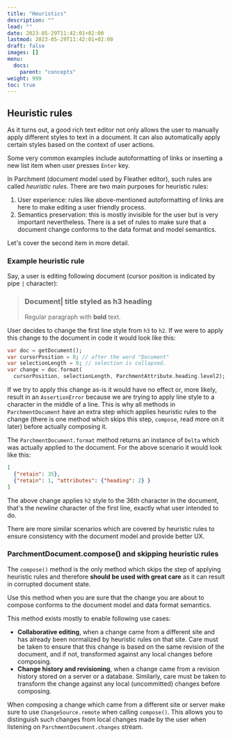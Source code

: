 ```yaml
---
title: "Heuristics"
description: ""
lead: ""
date: 2023-05-29T11:42:01+02:00
lastmod: 2023-05-29T11:42:01+02:00
draft: false
images: []
menu:
  docs:
    parent: "concepts"
weight: 999
toc: true
---
```


## Heuristic rules

As it turns out, a good rich text editor not only allows the user to
manually apply different styles to text in a document. It can also
automatically apply certain styles based on the context of user
actions.

Some very common examples include autoformatting of links or inserting
a new list item when user presses `Enter` key.

In Parchment (document model used by Fleather editor), such rules are called
*heuristic rules*. There are two main purposes for heuristic rules:

1. User experience: rules like above-mentioned autoformatting of links are here to make editing a user friendly process.
2. Semantics preservation: this is mostly invisible for the user but is very important nevertheless. There is a set of rules to make sure that a document change conforms to the data format and model semantics.

Let's cover the second item in more detail.

### Example heuristic rule

Say, a user is editing following document (cursor position is indicated
by pipe `|` character):

>   ### Document| title styled as h3 heading
>   Regular paragraph with **bold** text.

User decides to change the first line style from `h3` to `h2`. If we
were to apply this change to the document in code it would look like
this:

```dart
var doc = getDocument();
var cursorPosition = 8; // after the word "Document"
var selectionLength = 0; // selection is collapsed.
var change = doc.format(
  cursorPosition, selectionLength, ParchmentAttribute.heading.level2);
```

If we try to apply this change as-is it would have no effect or, more
likely, result in an `AssertionError` because we are trying to apply line style
to a character in the middle of a line. This is why all methods in
`ParchmentDocument` have an extra step which applies heuristic rules to
the change (there is one method which skips this step, `compose`,
read more on it later) before actually composing it.

The `ParchmentDocument.format` method returns an instance of `Delta` which
was actually applied to the document. For the above scenario it would
look like this:

```json
[
  {"retain": 35},
  {"retain": 1, "attributes": {"heading": 2} }
]
```

The above change applies `h2` style to the 36th character in the
document, that's the *newline* character of the first line, exactly
what user intended to do.

There are more similar scenarios which are covered by heuristic rules
to ensure consistency with the document model and provide better UX.

### ParchmentDocument.compose() and skipping heuristic rules

The `compose()` method is the only method which skips the step of
applying heuristic rules and therefore **should be used with great
care** as it can result in corrupted document state.

Use this method when you are sure that the change you are about to compose
conforms to the document model and data format semantics.

This method exists mostly to enable following use cases:

* **Collaborative editing**, when a change came from a different site and has already been normalized by heuristic rules on that site. Care must be taken to ensure that this change is based on the same revision of the document, and if not, transformed against any local changes before composing.
* **Change history and revisioning**, when a change came from a revision history stored on a server or a database. Similarly, care must be taken to transform the change against any local (uncommitted) changes before composing.

When composing a change which came from a different site or server make
sure to use `ChangeSource.remote` when calling `compose()`. This allows
you to distinguish such changes from local changes made by the user
when listening on `ParchmentDocument.changes` stream.

